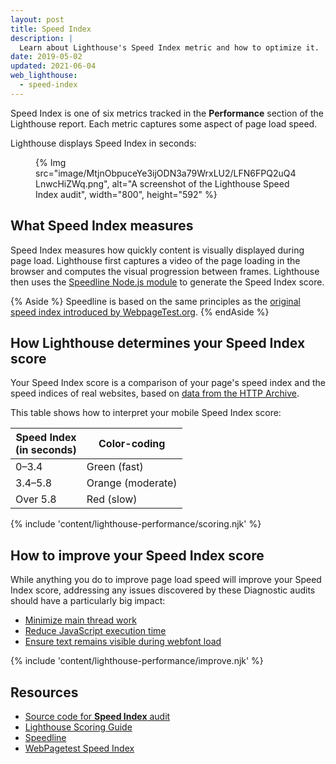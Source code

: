 ```yaml
---
layout: post
title: Speed Index
description: |
  Learn about Lighthouse's Speed Index metric and how to optimize it.
date: 2019-05-02
updated: 2021-06-04
web_lighthouse:
  - speed-index
---
```


Speed Index is one of six metrics
tracked in the **Performance** section of the Lighthouse report.
Each metric captures some aspect of page load speed.

Lighthouse displays Speed Index in seconds:

<figure>
  {% Img src="image/MtjnObpuceYe3ijODN3a79WrxLU2/LFN6FPQ2uQ4LnwcHiZWq.png", alt="A screenshot of the Lighthouse Speed Index audit", width="800", height="592" %}
</figure>

## What Speed Index measures

Speed Index measures how quickly content is visually displayed during page load.
Lighthouse first captures a video of the page loading in the browser and
computes the visual progression between frames.
Lighthouse then uses the [Speedline Node.js module](https://github.com/paulirish/speedline)
to generate the Speed Index score.

{% Aside %}
Speedline is based on the same principles as the
[original speed index introduced by WebpageTest.org](https://github.com/WPO-Foundation/webpagetest-docs/blob/main/src/metrics/SpeedIndex.md).
{% endAside %}

## How Lighthouse determines your Speed Index score

Your Speed Index score is a comparison of your page's speed index
and the speed indices of real websites, based on
[data from the HTTP Archive](/performance-scoring/#metric-scores).

This table shows how to interpret your mobile Speed Index score:

<div class="table-wrapper">
  <table>
    <thead>
      <tr>
        <th>Speed Index<br>(in seconds)</th>
        <th>Color-coding</th>
      </tr>
    </thead>
    <tbody>
      <tr>
        <td>0–3.4</td>
        <td>Green (fast)</td>
      </tr>
      <tr>
        <td>3.4–5.8</td>
        <td>Orange (moderate)</td>
      </tr>
      <tr>
        <td>Over 5.8</td>
        <td>Red (slow)</td>
      </tr>
    </tbody>
  </table>
</div>

{% include 'content/lighthouse-performance/scoring.njk' %}

## How to improve your Speed Index score

While anything you do to improve page load speed
will improve your Speed Index score,
addressing any issues discovered by these Diagnostic audits
should have a particularly big impact:

- [Minimize main thread work](/mainthread-work-breakdown)
- [Reduce JavaScript execution time](/bootup-time)
- [Ensure text remains visible during webfont load](/font-display)

{% include 'content/lighthouse-performance/improve.njk' %}

## Resources

- [Source code for **Speed Index** audit](https://github.com/GoogleChrome/lighthouse/blob/master/lighthouse-core/audits/metrics/speed-index.js)
- [Lighthouse Scoring Guide](/performance-scoring)
- [Speedline](https://github.com/paulirish/speedline)
- [WebPagetest Speed Index](https://github.com/WPO-Foundation/webpagetest-docs/blob/main/src/metrics/SpeedIndex.md)
